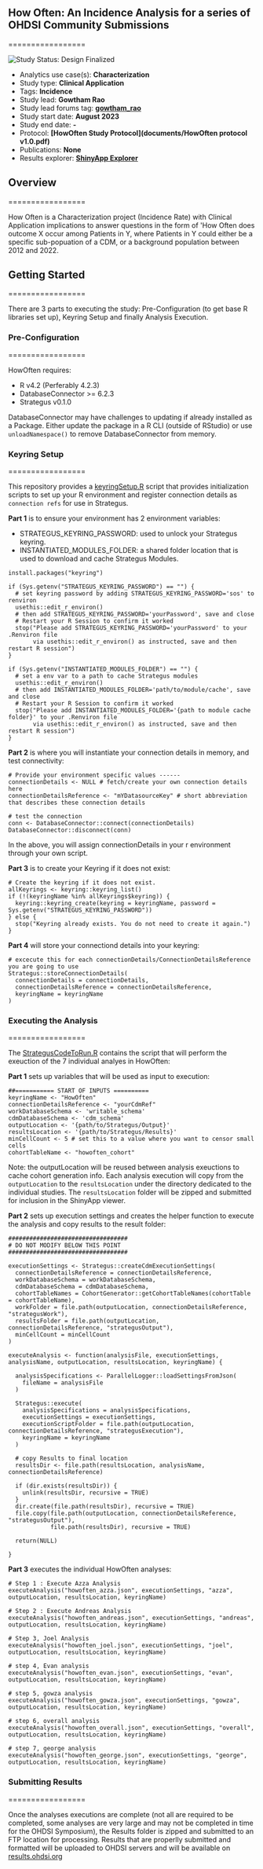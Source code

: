 ## How Often: An Incidence Analysis for a series of OHDSI Community Submissions
=================

<img src="https://img.shields.io/badge/Study%20Status-Design%20Finalized-brightgreen.svg" alt="Study Status: Design Finalized">

- Analytics use case(s): **Characterization**
- Study type: **Clinical Application**
- Tags: **Incidence**
- Study lead: **Gowtham Rao**
- Study lead forums tag: **[gowtham_rao](https://forums.ohdsi.org/u/gowtham_rao)**
- Study start date: **August 2023**
- Study end date: **-**
- Protocol: **[HowOften Study Protocol](documents/HowOften protocol v1.0.pdf)**
- Publications: **None**
- Results explorer: **[ShinyApp Explorer](https://results.ohdsi.org/)**

## Overview
=================

How Often is a Characterization project (Incidence Rate) with Clinical Application implications to answer questions in the form of 'How Often does outcome X occur among Patients in Y, where Patients in Y could either be a specific sub-popuation of a CDM, or a background population between 2012 and 2022.

## Getting Started
=================

There are 3 parts to executing the study:  Pre-Configuration (to get base R libraries set up), Keyring Setup and finally Analysis Execution.


### Pre-Configuration
=================

HowOften requires:

- R v4.2 (Perferably 4.2.3)
- DatabaseConnector >= 6.2.3
- Strategus v0.1.0

DatabaseConnector may have challenges to updating if already installed as a Package. Either update the package in a R CLI (outside of RStudio) or use `unloadNamespace()` to remove DatabaseConnector from memory.

### Keyring Setup
=================

This repository provides a [keyringSetup.R](keyringSetup.R) script that provides initialization scripts to set up your R environment and register connection details as `connection refs` for use in Strategus.

**Part 1** is to ensure your environment has 2 environment variables: 
- STRATEGUS_KEYRING_PASSWORD: used to unlock your Strategus keyring.
- INSTANTIATED_MODULES_FOLDER: a shared folder location that is used to download and cache Strategus Modules.

```
install.packages("keyring")

if (Sys.getenv("STRATEGUS_KEYRING_PASSWORD") == "") {
  # set keyring password by adding STRATEGUS_KEYRING_PASSWORD='sos' to renviron
  usethis::edit_r_environ()
  # then add STRATEGUS_KEYRING_PASSWORD='yourPassword', save and close
  # Restart your R Session to confirm it worked
  stop("Please add STRATEGUS_KEYRING_PASSWORD='yourPassword' to your .Renviron file
       via usethis::edit_r_environ() as instructed, save and then restart R session")
}

if (Sys.getenv("INSTANTIATED_MODULES_FOLDER") == "") {
  # set a env var to a path to cache Strategus modules
  usethis::edit_r_environ()
  # then add INSTANTIATED_MODULES_FOLDER='path/to/module/cache', save and close
  # Restart your R Session to confirm it worked
  stop("Please add INSTANTIATED_MODULES_FOLDER='{path to module cache folder}' to your .Renviron file
       via usethis::edit_r_environ() as instructed, save and then restart R session")
}
```

**Part 2** is where you will instantiate your connection details in memory, and test connectivity:

```
# Provide your environment specific values ------
connectionDetails <- NULL # fetch/create your own connection details here
connectionDetailsReference <- "mYDatasourceKey" # short abbreviation that describes these connection details

# test the connection
conn <- DatabaseConnector::connect(connectionDetails)
DatabaseConnector::disconnect(conn)
```

In the above, you will assign connectionDetails in your r environment through your own script.

**Part 3** is to create your Keyring if it does not exist:

```
# Create the keyring if it does not exist.
allKeyrings <- keyring::keyring_list()
if (!(keyringName %in% allKeyrings$keyring)) {
  keyring::keyring_create(keyring = keyringName, password = Sys.getenv("STRATEGUS_KEYRING_PASSWORD"))
} else {
  stop("Keyring already exists. You do not need to create it again.")
}
```

**Part 4** will store your connectiond details into your keyring:

```
# excecute this for each connectionDetails/ConnectionDetailsReference you are going to use
Strategus::storeConnectionDetails(
  connectionDetails = connectionDetails,
  connectionDetailsReference = connectionDetailsReference,
  keyringName = keyringName
)
```

### Executing the Analysis
=================

The [StrategusCodeToRun.R](StrategusCodeToRun.R) contains the script that will perform the exeuction of the 7 individual analyes in HowOften:

**Part 1** sets up variables that will be used as input to execution:

```
##=========== START OF INPUTS ==========
keyringName <- "HowOften"
connectionDetailsReference <- "yourCdmRef"
workDatabaseSchema <- 'writable_schema'
cdmDatabaseSchema <- 'cdm_schema'
outputLocation <- '{path/to/Strategus/Output}'
resultsLocation <- '{path/to/Strategus/Results}'
minCellCount <- 5 # set this to a value where you want to censor small cells
cohortTableName <- "howoften_cohort"
```

Note: the outputLocation will be reused between analysis exeuctions to cache cohort generation info.   Each analysis execution will copy from the `outputLocation` to the `resultsLocation` under the directory dedicated to the individual studies.  The `resultsLocation` folder will be zipped and submitted for inclusion in the ShinyApp viewer.

**Part 2** sets up execution settings and creates the helper function to execute the analysis and copy results to the result folder:

```
##################################
# DO NOT MODIFY BELOW THIS POINT
##################################

executionSettings <- Strategus::createCdmExecutionSettings(
  connectionDetailsReference = connectionDetailsReference,
  workDatabaseSchema = workDatabaseSchema,
  cdmDatabaseSchema = cdmDatabaseSchema,
  cohortTableNames = CohortGenerator::getCohortTableNames(cohortTable = cohortTableName),
  workFolder = file.path(outputLocation, connectionDetailsReference, "strategusWork"),
  resultsFolder = file.path(outputLocation, connectionDetailsReference, "strategusOutput"),
  minCellCount = minCellCount
)

executeAnalysis <- function(analysisFile, executionSettings, analysisName, outputLocation, resultsLocation, keyringName) {

  analysisSpecifications <- ParallelLogger::loadSettingsFromJson(
    fileName = analysisFile
  )

  Strategus::execute(
    analysisSpecifications = analysisSpecifications,
    executionSettings = executionSettings,
    executionScriptFolder = file.path(outputLocation, connectionDetailsReference, "strategusExecution"),
    keyringName = keyringName
  )

  # copy Results to final location
  resultsDir <- file.path(resultsLocation, analysisName, connectionDetailsReference)

  if (dir.exists(resultsDir)) {
    unlink(resultsDir, recursive = TRUE)
  }
  dir.create(file.path(resultsDir), recursive = TRUE)
  file.copy(file.path(outputLocation, connectionDetailsReference, "strategusOutput"),
            file.path(resultsDir), recursive = TRUE)

  return(NULL)

}

```

**Part 3** executes the individual HowOften analyses:

```
# Step 1 : Execute Azza Analysis
executeAnalysis("howoften_azza.json", executionSettings, "azza", outputLocation, resultsLocation, keyringName)

# Step 2 : Execute Andreas Analysis
executeAnalysis("howoften_andreas.json", executionSettings, "andreas", outputLocation, resultsLocation, keyringName)

# Step 3, Joel Analysis
executeAnalysis("howoften_joel.json", executionSettings, "joel", outputLocation, resultsLocation, keyringName)

# step 4, Evan analysis
executeAnalysis("howoften_evan.json", executionSettings, "evan", outputLocation, resultsLocation, keyringName)

# step 5, gowza analysis
executeAnalysis("howoften_gowza.json", executionSettings, "gowza", outputLocation, resultsLocation, keyringName)

# step 6, overall analysis
executeAnalysis("howoften_overall.json", executionSettings, "overall", outputLocation, resultsLocation, keyringName)

# step 7, george analysis
executeAnalysis("howoften_george.json", executionSettings, "george", outputLocation, resultsLocation, keyringName)

```

### Submitting Results
=================

Once the analyses executions are complete (not all are required to be completed, some analyses are very large and may not be completed in time for the OHDSI Symposium), the Results folder is zipped and submitted to an FTP location for processing.  Results that are properlly submitted and formatted will be uploaded to OHDSI servers and will be available on [results.ohdsi.org](https://results.ohdsi.org/)

